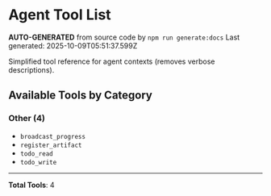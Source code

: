 # Agent Tool List

**AUTO-GENERATED** from source code by `npm run generate:docs`
Last generated: 2025-10-09T05:51:37.599Z

Simplified tool reference for agent contexts (removes verbose descriptions).

## Available Tools by Category

### Other (4)

- `broadcast_progress`
- `register_artifact`
- `todo_read`
- `todo_write`

---

**Total Tools**: 4
